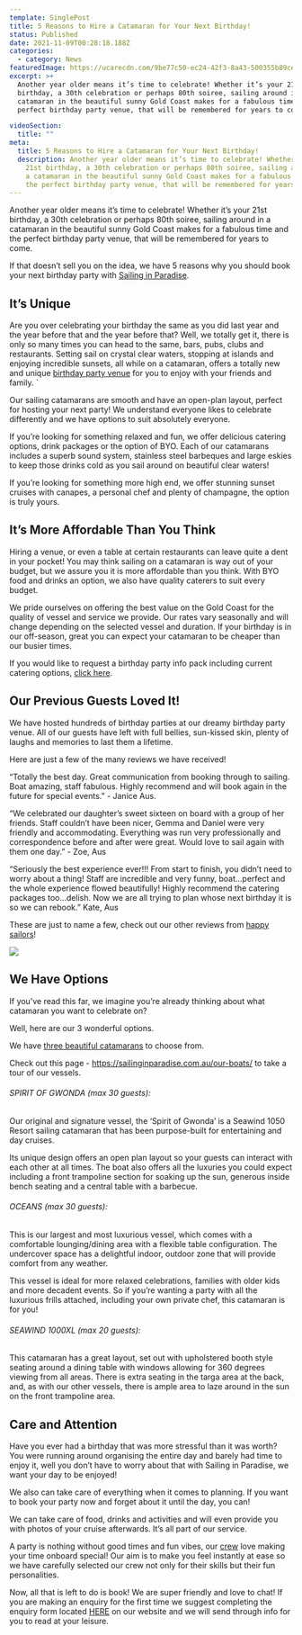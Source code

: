 ```yaml
---
template: SinglePost
title: 5 Reasons to Hire a Catamaran for Your Next Birthday!
status: Published
date: 2021-11-09T00:28:18.188Z
categories:
  - category: News
featuredImage: https://ucarecdn.com/9be77c50-ec24-42f3-8a43-500355b89ce7/
excerpt: >+
  Another year older means it’s time to celebrate! Whether it’s your 21st
  birthday, a 30th celebration or perhaps 80th soiree, sailing around in a
  catamaran in the beautiful sunny Gold Coast makes for a fabulous time and the
  perfect birthday party venue, that will be remembered for years to come. 

videoSection:
  title: ""
meta:
  title: 5 Reasons to Hire a Catamaran for Your Next Birthday!
  description: Another year older means it’s time to celebrate! Whether it’s your
    21st birthday, a 30th celebration or perhaps 80th soiree, sailing around in
    a catamaran in the beautiful sunny Gold Coast makes for a fabulous time and
    the perfect birthday party venue, that will be remembered for years to come.
---
```

Another year older means it’s time to celebrate! Whether it’s your 21st birthday, a 30th celebration or perhaps 80th soiree, sailing around in a catamaran in the beautiful sunny Gold Coast makes for a fabulous time and the perfect birthday party venue, that will be remembered for years to come. 

If that doesn’t sell you on the idea, we have 5 reasons why you should book your next birthday party with [Sailing in Paradise](https://sailinginparadise.com.au/booking-enquiry/). 

## It’s Unique 

Are you over celebrating your birthday the same as you did last year and the year before that and the year before that? Well, we totally get it, there is only so many times you can head to the same, bars, pubs, clubs and restaurants. Setting sail on crystal clear waters, stopping at islands and enjoying incredible sunsets, all while on a catamaran, offers a totally new and unique [birthday party venue](https://sailinginparadise.com.au/boat-charter/gold-coast-birthday-parties/) for you to enjoy with your friends and family. `

Our sailing catamarans are smooth and have an open-plan layout, perfect for hosting your next party! We understand everyone likes to celebrate differently and we have options to suit absolutely everyone.

If you’re looking for something relaxed and fun, we offer delicious catering options, drink packages or the option of BYO. Each of our catamarans includes a superb sound system, stainless steel barbeques and large eskies to keep those drinks cold as you sail around on beautiful clear waters!

If you’re looking for something more high end, we offer stunning sunset cruises with canapes, a personal chef and plenty of champagne, the option is truly yours. 

## It’s More Affordable Than You Think 

Hiring a venue, or even a table at certain restaurants can leave quite a dent in your pocket! You may think sailing on a catamaran is way out of your budget, but we assure you it is more affordable than you think. With BYO food and drinks an option, we also have quality caterers to suit every budget. 

We pride ourselves on offering the best value on the Gold Coast for the quality of vessel and service we provide. Our rates vary seasonally and will change depending on the selected vessel and duration. If your birthday is in our off-season, great you can expect your catamaran to be cheaper than our busier times. 

If you would like to request a birthday party info pack including current catering options, [click here](https://sailinginparadise.com.au/booking-enquiry/).

## Our Previous Guests Loved It!

We have hosted hundreds of birthday parties at our dreamy birthday party venue. All of our guests have left with full bellies, sun-kissed skin, plenty of laughs and memories to last them a lifetime. 

Here are just a few of the many reviews we have received!

“Totally the best day. Great communication from booking through to sailing. Boat amazing, staff fabulous. Highly recommend and will book again in the future for special events.” - Janice Aus. 

“We celebrated our daughter’s sweet sixteen on board with a group of her friends. Staff couldn’t have been nicer, Gemma and Daniel were very friendly and accommodating. Everything was run very professionally and correspondence before and after were great. Would love to sail again with them one day.” - Zoe, Aus

“Seriously the best experience ever!!! From start to finish, you didn’t need to worry about a thing! Staff are incredible and very funny, boat...perfect and the whole experience flowed beautifully! Highly recommend the catering packages too...delish. Now we are all trying to plan whose next birthday it is so we can rebook.” Kate, Aus 

These are just to name a few, check out our other reviews from [happy sailors](https://sailinginparadise.com.au/happy-sailors/)! 

![](https://ucarecdn.com/9097820c-a573-489d-a5d5-e9b7e3e36c2a/)

## We Have Options 

If you’ve read this far, we imagine you’re already thinking about what catamaran you want to celebrate on? 

Well, here are our 3 wonderful options. 

We have [three beautiful catamarans](https://sailinginparadise.com.au/our-boats/) to choose from.  

Check out this page - <https://sailinginparadise.com.au/our-boats/> to take a tour of our vessels.

###### SPIRIT OF GWONDA (max 30 guests): 

Our original and signature vessel, the ‘Spirit of Gwonda’ is a Seawind 1050 Resort sailing catamaran that has been purpose-built for entertaining and day cruises. 

Its unique design offers an open plan layout so your guests can interact with each other at all times. The boat also offers all the luxuries you could expect including a front trampoline section for soaking up the sun, generous inside bench seating and a central table with a barbecue. 

###### OCEANS (max 30 guests): 

This is our largest and most luxurious vessel, which comes with a comfortable lounging/dining area with a flexible table configuration. The undercover space has a delightful indoor, outdoor zone that will provide comfort from any weather. 

This vessel is ideal for more relaxed celebrations, families with older kids and more decadent events. So if you’re wanting a party with all the luxurious frills attached, including your own private chef, this catamaran is for you! 

###### SEAWIND 1000XL (max 20 guests): 

This catamaran has a great layout, set out with upholstered booth style seating around a dining table with windows allowing for 360 degrees viewing from all areas. There is extra seating in the targa area at the back, and, as with our other vessels, there is ample area to laze around in the sun on the front trampoline area.

## Care and Attention 

Have you ever had a birthday that was more stressful than it was worth? You were running around organising the entire day and barely had time to enjoy it, well you don’t have to worry about that with Sailing in Paradise, we want your day to be enjoyed! 

We also can take care of everything when it comes to planning. If you want to book your party now and forget about it until the day, you can! 

We can take care of food, drinks and activities and will even provide you with photos of your cruise afterwards. It’s all part of our service. 

A party is nothing without good times and fun vibes, our [crew](https://sailinginparadise.com.au/about-us/) love making your time onboard special! Our aim is to make you feel instantly at ease so we have carefully selected our crew not only for their skills but their fun personalities. 

Now, all that is left to do is book! We are super friendly and love to chat! If you are making an enquiry for the first time we suggest completing the enquiry form located [HERE](https://sailinginparadise.com.au/booking-enquiry/) on our website and we will send through info for you to read at your leisure.